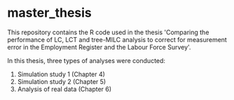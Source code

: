 # master_thesis

This repository contains the R code used in the thesis 'Comparing the performance of LC, LCT and tree-MILC analysis to correct for measurement error in the Employment Register and the Labour Force Survey'.

In this thesis, three types of analyses were conducted: 
1. Simulation study 1 (Chapter 4)
2. Simulation study 2 (Chapter 5)
3. Analysis of real data (Chapter 6)



